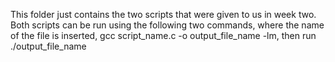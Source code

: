 This folder just contains the two scripts that were given to us in week two. Both scripts can be run using the following two commands, where the name of the file is inserted, gcc script_name.c -o output_file_name -lm, then run ./output_file_name
